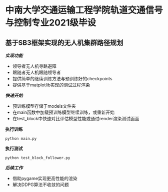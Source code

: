 # 中南大学交通运输工程学院轨道交通信号与控制专业2021级毕设
## 基于SB3框架实现的无人机集群路径规划

***实现功能*** 
- 领导者无人机寻路避障
- 跟随者无人机跟随领导者
- 提供简单的继续训练方法与预训练好的checkpoints
- 提供基于matplotlib实现的测试过程渲染

***快速开始*** 
- 预训练模型存储于models文件夹
- 在main函数中加载预训练模型继续训练，或重新开始
- 在test_block中快速对比评估模型性能或通过render渲染测试画面

**执行训练**
```
python main.py
```
**执行测试**
````
python test_block_follower.py
````

***后续工作***
- 借助pygame实现更高性能的渲染
- 解决DDPG算法不收敛的问题
